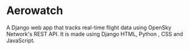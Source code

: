 # Aerowatch
A Django web app that tracks real-time flight data using OpenSky Network's REST API. It is made using Django HTML, Python , CSS and JavaScript.

